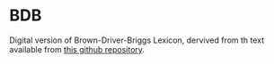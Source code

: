 # BDB
Digital version of Brown-Driver-Briggs Lexicon, dervived from th text available from [this github repository](https://github.com/eliranwong/unabridged-BDB-Hebrew-lexicon/tree/master).